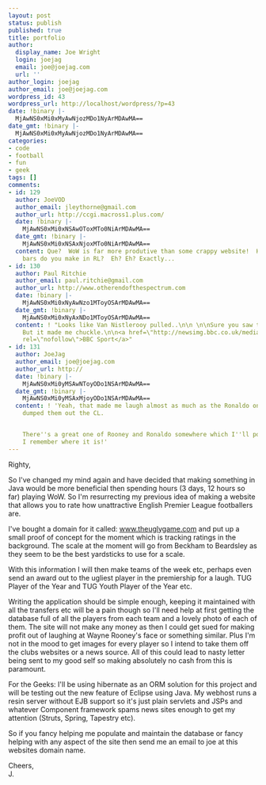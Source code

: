 ```yaml
---
layout: post
status: publish
published: true
title: portfolio
author:
  display_name: Joe Wright
  login: joejag
  email: joe@joejag.com
  url: ''
author_login: joejag
author_email: joe@joejag.com
wordpress_id: 43
wordpress_url: http://localhost/wordpress/?p=43
date: !binary |-
  MjAwNS0xMi0xMyAwNjozMDo1NyArMDAwMA==
date_gmt: !binary |-
  MjAwNS0xMi0xMyAwNjozMDo1NyArMDAwMA==
categories:
- code
- football
- fun
- geek
tags: []
comments:
- id: 129
  author: JoeVOD
  author_email: jleythorne@gmail.com
  author_url: http://ccgi.macross1.plus.com/
  date: !binary |-
    MjAwNS0xMi0xNSAwOToxMTo0NiArMDAwMA==
  date_gmt: !binary |-
    MjAwNS0xMi0xNSAxNjoxMTo0NiArMDAwMA==
  content: Que?  WoW is far more produtive than some crappy website!  How many copper
    bars do you make in RL?  Eh? Eh? Exactly...
- id: 130
  author: Paul Ritchie
  author_email: paul.ritchie@gmail.com
  author_url: http://www.otherendofthespectrum.com
  date: !binary |-
    MjAwNS0xMi0xNyAwNzo1MToyOSArMDAwMA==
  date_gmt: !binary |-
    MjAwNS0xMi0xNyAxNDo1MToyOSArMDAwMA==
  content: ! "Looks like Van Nistlerooy pulled..\n\n \n\nSure you saw this already.
    But it made me chuckle.\n\n<a href=\"http://newsimg.bbc.co.uk/media/images/41132000/jpg/_41132246_utdceleb270.jpg\"
    rel=\"nofollow\">BBC Sport</a>"
- id: 131
  author: JoeJag
  author_email: joe@joejag.com
  author_url: http://
  date: !binary |-
    MjAwNS0xMi0yMSAwNToyODo1NSArMDAwMA==
  date_gmt: !binary |-
    MjAwNS0xMi0yMSAxMjoyODo1NSArMDAwMA==
  content: ! 'Yeah, that made me laugh almost as much as the Ronaldo one after Benfica
    dumped them out the CL.


    There''s a great one of Rooney and Ronaldo somewhere which I''ll post here when
    I remember where it is!'
---
```

<p>Righty,</p>
<p>So I've changed my mind again and have decided that making something in Java would be more beneficial then spending hours (3 days, 12 hours so far) playing WoW.  So I'm resurrecting my previous idea of making a website that allows you to rate how unattractive English Premier League footballers are.</p>
<p>I've bought a domain for it called: <a href="http://www.theuglygame.com">www.theuglygame.com</a> and put up a small proof of concept for the moment which is tracking ratings in the background.  The scale at the moment will go from Beckham to Beardsley as they seem to be the best yardsticks to use for a scale.</p>
<p>With this information I will then make teams of the week etc, perhaps even send an award out to the ugliest player in the premiership for a laugh.  TUG Player of the Year and TUG Youth Player of the Year etc.</p>
<p>Writing the application should be simple enough, keeping it maintained with all the transfers etc will be a pain though so I'll need help at first getting the database full of all the players from each team and a lovely photo of each of them.  The site will not make any money as then I could get sued for making profit out of laughing at Wayne Rooney's face or something similar.  Plus I'm not in the mood to get images for every player so I intend to take them off the clubs websites or a news source.  All of this could lead to nasty letter being sent to my good self so making absolutely no cash from this is paramount.</p>
<p>For the Geeks:  I'll be using hibernate as an ORM solution for this project and will be testing out the new feature of Eclipse using Java.  My webhost runs a resin server without EJB support so it's just plain servlets and JSPs and whatever Component framework spams news sites enough to get my attention (Struts, Spring, Tapestry etc).</p>
<p>So if you fancy helping me populate and maintain the database or fancy helping with any aspect of the site then send me an email to joe at this websites domain name.</p>
<p>Cheers,<br />
J.</p>
